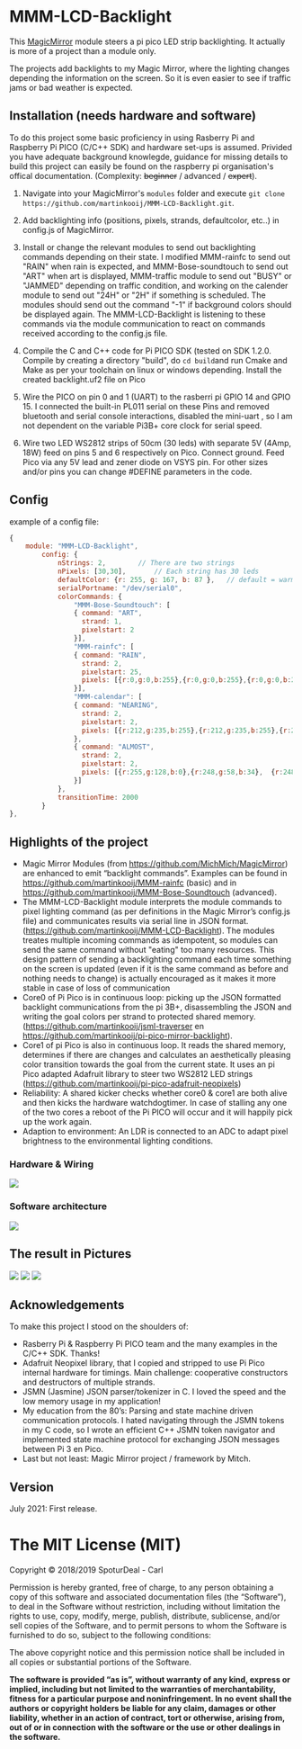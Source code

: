 # MMM-LCD-Backlight

This <a href="https://github.com/MichMich/MagicMirror">MagicMirror</a> module steers a pi pico LED strip backlighting. It actually is more of a project than a module only. 

The projects add backlights to my Magic Mirror, where the lighting  changes depending the information on the screen. So it is even easier to see if traffic jams or bad weather is expected.  


## Installation (needs hardware and software)

To do this project some basic proficiency in using Rasberry Pi and Raspberry Pi PICO (C/C++ SDK) and hardware set-ups is assumed. Privided you have adequate background knowlegde, guidance for missing details to build this project can easily be found on the raspberry pi organisation's offical documentation. (Complexity: ~~beginner~~ / advanced / ~~expert~~). 

1. Navigate into your MagicMirror's `modules` folder and execute `git clone https://github.com/martinkooij/MMM-LCD-Backlight.git`.
2. Add backlighting info (positions, pixels, strands, defaultcolor, etc..) in config.js of MagicMirror. 
3. Install or change the relevant modules to send out backlighting commands depending on their state. I modified MMM-rainfc to send out "RAIN" when rain is expected, and MMM-Bose-soundtouch to send out "ART" when art is displayed, MMM-traffic module to send out "BUSY" or "JAMMED" depending on traffic condition, and working on the calender module to send out "24H" or "2H" if something is scheduled. The modules should send out the command "-1" if background colors should be displayed again. The MMM-LCD-Backlight is listening to these commands via the module communication to react on commands received according to the config.js file.

4. Compile the C and C++ code for Pi PICO SDK (tested on SDK 1.2.0. Compile by creating a directory "build", do `cd build`and run Cmake and Make as per your toolchain on linux or windows depending. Install the created backlight.uf2 file on Pico
5. Wire the PICO on pin 0 and 1 (UART) to the rasberri pi GPIO 14 and GPIO 15. I connected the built-in PL011 serial on these Pins and removed bluetooth and serial console interactions, disabled the mini-uart , so I am not dependent on the variable Pi3B+ core clock for serial speed.
6. Wire two LED WS2812 strips of 50cm (30 leds) with separate 5V (4Amp, 18W) feed  on pins 5 and 6 respectively on Pico. Connect ground. Feed Pico via any 5V lead and zener diode on VSYS pin. For other sizes and/or pins you can change #DEFINE parameters in the code. 

## Config

example of a config file: 

````javascript
{
	module: "MMM-LCD-Backlight",
		config: {
			nStrings: 2,  		// There are two strings
			nPixels: [30,30],		// Each string has 30 leds
			defaultColor: {r: 255, g: 167, b: 87 },   // default = warm white 2700K
			serialPortname: "/dev/serial0",
			colorCommands: {
				"MMM-Bose-Soundtouch": [
				{ command: "ART",
				  strand: 1,
				  pixelstart: 2
				}],
				"MMM-rainfc": [
				{ command: "RAIN",
				  strand: 2,
				  pixelstart: 25,
				  pixels: [{r:0,g:0,b:255},{r:0,g:0,b:255},{r:0,g:0,b:255}]
				}],
				"MMM-calendar": [
				{ command: "NEARING",
				  strand: 2,
				  pixelstart: 2,
				  pixels: [{r:212,g:235,b:255},{r:212,g:235,b:255},{r:212,g:235,b:255},{r:212,g:235,b:255}]
				},
				{ command: "ALMOST",
				  strand: 2,
				  pixelstart: 2,
				  pixels: [{r:255,g:128,b:0},{r:248,g:58,b:34},  {r:248,g:58,b:34},  {r:255,g:128,b:0}]
				}]							  
			},	
			transitionTime: 2000 
		}
},
````

## Highlights of the project
- Magic Mirror Modules (from https://github.com/MichMich/MagicMirror) are enhanced to emit “backlight commands”. Examples can be found in https://github.com/martinkooij/MMM-rainfc (basic) and in https://github.com/martinkooij/MMM-Bose-Soundtouch (advanced).
- The MMM-LCD-Backlight module interprets the module commands to pixel lighting command (as per definitions in the Magic Mirror’s config.js file) and communicates results via serial line in JSON format.  (https://github.com/martinkooij/MMM-LCD-Backlight). 
The modules treates multiple incoming commands as idempotent, so modules can send the same command without "eating" too many resources. This design pattern of sending a backlighting command each time something on the screen is updated (even if it is the same command as before and nothing needs to change) is actually encouraged as it makes it more stable in case of loss of communication 
- Core0 of Pi Pico is in continuous loop: picking up the JSON formatted backlight communications from the pi 3B+, disassembling the JSON and writing the goal colors per strand to protected shared memory. (https://github.com/martinkooij/jsml-traverser en https://github.com/martinkooij/pi-pico-mirror-backlight). 
- Core1 of pi Pico is also in continuous loop. It reads the shared memory, determines if there are changes and calculates an aesthetically pleasing color transition towards the goal from the current state. It uses an pi Pico adapted Adafruit library to steer two WS2812 LED strings (https://github.com/martinkooij/pi-pico-adafruit-neopixels) 
- Reliability: A shared kicker checks whether core0 & core1 are both alive and then kicks the hardware watchdogtimer. In case of stalling any one of the two cores a reboot of the Pi PICO will occur and it will happily pick up the work again.  
- Adaption to environment: An LDR is connected to an ADC to adapt  pixel brightness to the environmental lighting conditions. 

### Hardware & Wiring
![](pictures/S1.png)

### Software architecture
![](pictures/S2.png)

## The result in Pictures

![](pictures/P1.png) ![](pictures/P2.png) ![](pictures/P3.png)


## Acknowledgements
To make this project I stood on the shoulders of:
- Rasberry Pi & Raspberry Pi PICO team and the many examples in the C/C++ SDK. Thanks!
- Adafruit Neopixel library, that I copied and stripped to use Pi Pico internal hardware for timings. Main challenge: cooperative constructors and destructors of multiple strands. 
- JSMN (Jasmine) JSON parser/tokenizer in C. I loved the speed and the low memory usage in my application!
- My education from the 80’s: Parsing and state machine driven communication protocols. I hated navigating through the JSMN tokens in my C code, so I wrote an efficient C++ JSMN token navigator and implemented state machine protocol for exchanging JSON messages between Pi 3 en Pico. 
- Last but not least: Magic Mirror project / framework by Mitch. 


## Version
July 2021: First release.

The MIT License (MIT)
=====================

Copyright © 2018/2019 SpoturDeal - Carl 

Permission is hereby granted, free of charge, to any person
obtaining a copy of this software and associated documentation
files (the “Software”), to deal in the Software without
restriction, including without limitation the rights to use,
copy, modify, merge, publish, distribute, sublicense, and/or sell
copies of the Software, and to permit persons to whom the
Software is furnished to do so, subject to the following
conditions:

The above copyright notice and this permission notice shall be
included in all copies or substantial portions of the Software.

**The software is provided “as is”, without warranty of any kind, express or implied, including but not limited to the warranties of merchantability,
fitness for a particular purpose and noninfringement. In no event shall the authors or copyright holders be liable for any claim, damages or other liability,
whether in an action of contract, tort or otherwise, arising from, out of or in connection with the software or the use or other dealings in the software.**
